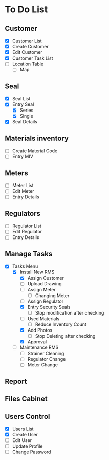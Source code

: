 # To Do List

## Customer

- [x] Customer List
- [x] Create Customer
- [x] Edit Customer
- [x] Customer Task List
- [ ] Location Table
    - [ ] Map

## Seal

- [x] Seal List
- [x] Entry Seal
    - [x] Series
    - [x] Single
- [x] Seal Details

## Materials inventory

- [ ] Create Material Code
- [ ] Entry MIV

## Meters

- [ ] Meter List
- [ ] Edit Meter
- [ ] Entry Details

## Regulators

- [ ] Regulator List
- [ ] Edit Regulator
- [ ] Entry Details

## Manage Tasks

- [x] Tasks Menu
    - [x] Install New RMS
        - [x] Assign Customer
        - [ ] Upload Drawing
        - [ ] Assign Meter
            - [ ] Changing Meter
        - [ ] Assign Regulator
        - [x] Entry Security Seals
            - [ ] Stop modification after checking
        - [ ] Used Materials
            - [ ] Reduce Inventory Count
        - [x] Add Photos
            - [ ] Stop Deleting after checking
        - [x] Approval
    - [ ] Maintenance RMS
        - [ ] Strainer Cleaning
        - [ ] Regulator Change
        - [ ] Meter Change

## Report

## Files Cabinet

## Users Control

- [x] Users List
- [x] Create User
- [ ] Edit User
- [ ] Update Profile
- [ ] Change Password
